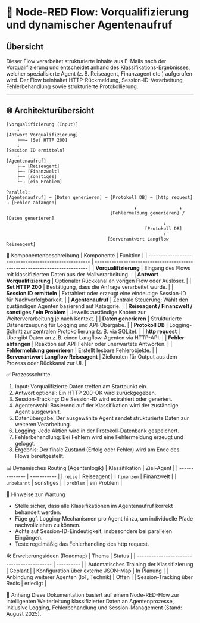 # 🧠 Node-RED Flow: Vorqualifizierung und dynamischer Agentenaufruf

## Übersicht

Dieser Flow verarbeitet strukturierte Inhalte aus E-Mails nach der Vorqualifizierung und entscheidet anhand des Klassifikations-Ergebnisses, welcher spezialisierte Agent (z. B. Reiseagent, Finanzagent etc.) aufgerufen wird. Der Flow beinhaltet HTTP-Rückmeldung, Session-ID-Verarbeitung, Fehlerbehandlung sowie strukturierte Protokollierung.

---

## 🌐 Architekturübersicht

```plaintext
[Vorqualifizierung (Input)]
    ↓
[Antwort Vorqualifizierung]
    ├──→ [Set HTTP 200]
    ↓
[Session ID ermitteln]
    ↓
[Agentenaufruf]
    ├─→ [Reiseagent]
    ├─→ [Finanzwelt]
    ├─→ [sonstiges]
    └─→ [ein Problem]

Parallel:
[Agentenaufruf] → [Daten generieren] → [Protokoll DB] → [http request] → [Fehler abfangen]
                                                ↓                ↓
                                       [Fehlermeldung generieren] / [Daten generieren]
                                                           ↓
                                                    [Protokoll DB]
                                                           ↓
                                      [Serverantwort Langflow Reiseagent]
```


📌 Komponentenbeschreibung
| Komponente                                            | Funktion                                                                    |
| ----------------------------------------------------- | --------------------------------------------------------------------------- |
| **Vorqualifizierung**                                 | Eingang des Flows mit klassifizierten Daten aus der Mailverarbeitung.       |
| **Antwort Vorqualifizierung**                         | Optionaler Rückkanal an vorigen Flow oder Auslöser.                         |
| **Set HTTP 200**                                      | Bestätigung, dass die Anfrage verarbeitet wurde.                            |
| **Session ID ermitteln**                              | Extrahiert oder erzeugt eine eindeutige Session-ID für Nachverfolgbarkeit.  |
| **Agentenaufruf**                                     | Zentrale Steuerung: Wählt den zuständigen Agenten basierend auf Kategorie.  |
| **Reiseagent / Finanzwelt / sonstiges / ein Problem** | Jeweils zuständige Knoten zur Weiterverarbeitung je nach Kontext.           |
| **Daten generieren**                                  | Strukturierte Datenerzeugung für Logging und API-Übergabe.                  |
| **Protokoll DB**                                      | Logging-Schritt zur zentralen Protokollierung (z. B. via SQLite).           |
| **http request**                                      | Übergibt Daten an z. B. einen Langflow-Agenten via HTTP-API.                |
| **Fehler abfangen**                                   | Reaktion auf API-Fehler oder unerwartete Antworten.                         |
| **Fehlermeldung generieren**                          | Erstellt lesbare Fehlerobjekte.                                             |
| **Serverantwort Langflow Reiseagent**                 | Zielknoten für Output aus dem Prozess oder Rückkanal zur UI.                |


✅ Prozessschritte
1. Input: Vorqualifizierte Daten treffen am Startpunkt ein.
2. Antwort optional: Ein HTTP 200-OK wird zurückgegeben.
3. Session-Tracking: Die Session-ID wird extrahiert oder generiert.
4. Agentenwahl: Basierend auf der Klassifikation wird der zuständige Agent ausgewählt.
5. Datenübergabe: Der ausgewählte Agent sendet strukturierte Daten zur weiteren Verarbeitung.
6. Logging: Jede Aktion wird in der Protokoll-Datenbank gespeichert.
7. Fehlerbehandlung: Bei Fehlern wird eine Fehlermeldung erzeugt und geloggt.
8. Ergebnis: Der finale Zustand (Erfolg oder Fehler) wird am Ende des Flows bereitgestellt.


📊 Dynamisches Routing (Agentenlogik)
| Klassifikation | Ziel-Agent  |
| -------------- | ----------- |
| `reise`        | Reiseagent  |
| `finanzen`     | Finanzwelt  |
| `unbekannt`    | sonstiges   |
| `problem`      | ein Problem |


📂 Hinweise zur Wartung
- Stelle sicher, dass alle Klassifikationen im Agentenaufruf korrekt behandelt werden.
- Füge ggf. Logging-Mechanismen pro Agent hinzu, um individuelle Pfade nachvollziehen zu können.
- Achte auf Session-ID-Eindeutigkeit, insbesondere bei parallelen Eingängen.
- Teste regelmäßig das Fehlerhandling des http request.


🛠️ Erweiterungsideen (Roadmap)
| Thema                                      | Status     |
| ------------------------------------------ | ---------- |
| Automatisches Training der Klassifizierung | Geplant    |
| Konfiguration über externe JSON-Map        | In Planung |
| Anbindung weiterer Agenten (IoT, Technik)  | Offen      |
| Session-Tracking über Redis                | erledigt   |


📎 Anhang
Diese Dokumentation basiert auf einem Node-RED-Flow zur intelligenten Weiterleitung klassifizierter Daten an Agentenprozesse, inklusive Logging, Fehlerbehandlung und Session-Management (Stand: August 2025).


